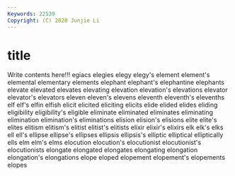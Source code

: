 ```yaml
---
Keywords: 22539
Copyright: (C) 2020 Junjie Li
---
```


# title

Write contents here!!!
egiacs 
elegies 
elegy 
elegy's 
element 
element's 
elemental 
elementary 
elements 
elephant
elephant's 
elephantine 
elephants 
elevate 
elevated 
elevates 
elevating 
elevation 
elevation's 
elevations
elevator 
elevator's 
elevators 
eleven 
eleven's 
elevens 
eleventh 
eleventh's 
elevenths 
elf
elf's 
elfin 
elfish 
elicit 
elicited 
eliciting 
elicits 
elide 
elided 
elides
eliding 
eligibility 
eligibility's 
eligible 
eliminate 
eliminated 
eliminates 
eliminating 
elimination 
elimination's
eliminations 
elision 
elision's 
elisions 
elite 
elite's 
elites 
elitism 
elitism's 
elitist
elitist's 
elitists 
elixir 
elixir's 
elixirs 
elk 
elk's 
elks 
ell 
ell's
ellipse 
ellipse's 
ellipses 
ellipsis 
ellipsis's 
elliptic 
elliptical 
elliptically 
ells 
elm
elm's 
elms 
elocution 
elocution's 
elocutionist 
elocutionist's 
elocutionists 
elongate 
elongated 
elongates
elongating 
elongation 
elongation's 
elongations 
elope 
eloped 
elopement 
elopement's 
elopements 
elopes
